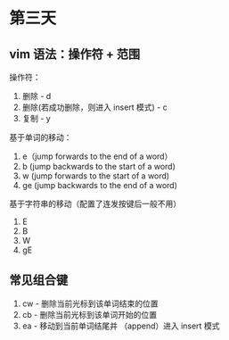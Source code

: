 # 第三天

## vim 语法：操作符 + 范围

操作符：

1. 删除 - d
2. 删除(若成功删除，则进入 insert 模式) - c
3. 复制 - y

基于单词的移动：

1. e（jump forwards to the end of a word）
2. b (jump backwards to the start of a word)
3. w (jump forwards to the start of a word)
4. ge (jump backwards to the end of a word)

基于字符串的移动（配置了连发按键后一般不用）

1. E
2. B
3. W
4. gE

## 常见组合键

1. cw - 删除当前光标到该单词结束的位置
2. cb - 删除当前光标到该单词开始的位置
3. ea - 移动到当前单词结尾并 （append）进入 insert 模式